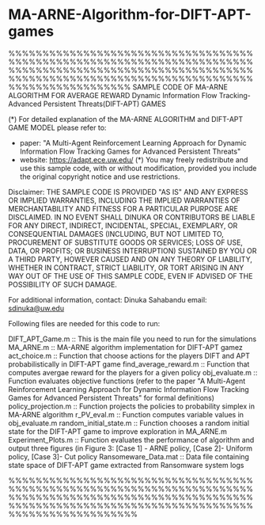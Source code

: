 # MA-ARNE-Algorithm-for-DIFT-APT-games

%%%%%%%%%%%%%%%%%%%%%%%%%%%%%%%%%%%%%%%%%%%%%%%%%%%%%%%%%%%%%%%%%%%%%%%%%%%%%%%%%%%%%%%%%%%%%%%%%%%%%%%%%%%%%%%%%%%%%%%%%%%%%%%%%%%%%%%%%%%%%%%%%%%%%%%%%%%%%%%%%%
                  SAMPLE CODE OF MA-ARNE ALGORITHM FOR AVERAGE REWARD Dynamic Information Flow Tracking-Advanced Persistent Threats(DIFT-APT) GAMES

(*) For detailed explanation of the MA-ARNE ALGORITHM and DIFT-APT GAME MODEL please refer to:
   - paper: "A Multi-Agent Reinforcement Learning Approach for Dynamic Information Flow Tracking Games for Advanced Persistent Threats"
   - website: https://adapt.ece.uw.edu/
(*) You may freely redistribute and use this sample code, with or without modification, provided you include the original copyright notice and use restrictions.

Disclaimer: THE SAMPLE CODE IS PROVIDED "AS IS" AND ANY EXPRESS OR IMPLIED WARRANTIES, INCLUDING THE IMPLIED WARRANTIES OF MERCHANTABILITY AND FITNESS FOR A 
PARTICULAR PURPOSE ARE DISCLAIMED. IN NO EVENT SHALL DINUKA OR CONTRIBUTORS BE LIABLE FOR ANY DIRECT, INDIRECT, INCIDENTAL, SPECIAL, EXEMPLARY, OR CONSEQUENTIAL 
DAMAGES (INCLUDING, BUT NOT LIMITED TO, PROCUREMENT OF SUBSTITUTE GOODS OR SERVICES; LOSS OF USE, DATA, OR PROFITS; OR BUSINESS INTERRUPTION) SUSTAINED BY YOU 
OR A THIRD PARTY, HOWEVER CAUSED AND ON ANY THEORY OF LIABILITY, WHETHER IN CONTRACT, STRICT LIABILITY, OR TORT ARISING IN ANY WAY OUT OF THE USE OF THIS SAMPLE 
CODE, EVEN IF ADVISED OF THE POSSIBILITY OF SUCH DAMAGE.

For additional information, contact:
Dinuka Sahabandu
email: sdinuka@uw.edu

Following files are needed for this code to run:

DIFT_APT_Game.m :: This is the main file you need to run for the simulations
MA_ARNE.m :: MA-ARNE algorithm implementation for DIFT-APT gamez
act_choice.m :: Function that choose actions for the players DIFT and APT probabilistically in DIFT-APT game
find_average_reward.m :: Function that computes avergae reward for the players for a given policy
obj_evaluate.m :: Function evaluates objective functions (refer to the paper "A Multi-Agent Reinforcement Learning Approach for Dynamic Information Flow Tracking Games for Advanced Persistent Threats" for formal definitions)
policy_projection.m :: Function projects the policies to probability simplex in MA-ARNE algorithm 
r_PV_eval.m :: Function computes variable values in obj_evaluate.m
random_initial_state.m :: Function chooses a random initial state for the DIFT-APT game to improve exploration in MA_ARNE.m
Experiment_Plots.m :: Function evaluates the performance of algorithm and
output three figures (in Figure 3: [Case 1] - ARNE policy, [Case 2]- Uniform policy, [Case 3]- Cut policy
Ransomeware_Data.mat :: Data file containing state space of DIFT-APT game extracted from Ransomware system logs

%%%%%%%%%%%%%%%%%%%%%%%%%%%%%%%%%%%%%%%%%%%%%%%%%%%%%%%%%%%%%%%%%%%%%%%%%%%%%%%%%%%%%%%%%%%%%%%%%%%%%%%%%%%%%%%%%%%%%%%%%%%%%%%%%%%%%%%%%%%%%%%%%%%%%%%%%%%%%%%%%%%
